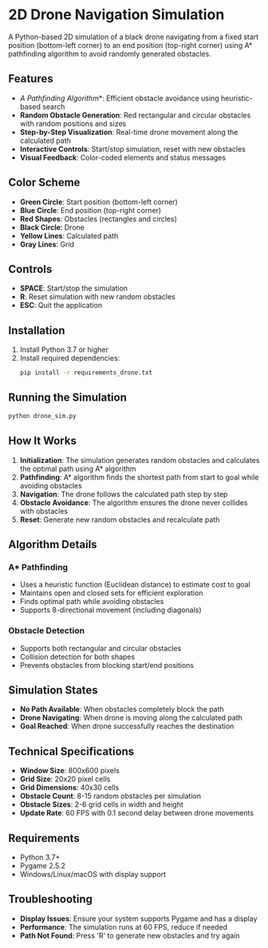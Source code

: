 # 2D Drone Navigation Simulation

A Python-based 2D simulation of a black drone navigating from a fixed start position (bottom-left corner) to an end position (top-right corner) using A* pathfinding algorithm to avoid randomly generated obstacles.

## Features

- **A* Pathfinding Algorithm**: Efficient obstacle avoidance using heuristic-based search
- **Random Obstacle Generation**: Red rectangular and circular obstacles with random positions and sizes
- **Step-by-Step Visualization**: Real-time drone movement along the calculated path
- **Interactive Controls**: Start/stop simulation, reset with new obstacles
- **Visual Feedback**: Color-coded elements and status messages

## Color Scheme

- **Green Circle**: Start position (bottom-left corner)
- **Blue Circle**: End position (top-right corner)
- **Red Shapes**: Obstacles (rectangles and circles)
- **Black Circle**: Drone
- **Yellow Lines**: Calculated path
- **Gray Lines**: Grid

## Controls

- **SPACE**: Start/stop the simulation
- **R**: Reset simulation with new random obstacles
- **ESC**: Quit the application

## Installation

1. Install Python 3.7 or higher
2. Install required dependencies:
   ```bash
   pip install -r requirements_drone.txt
   ```

## Running the Simulation

```bash
python drone_sim.py
```

## How It Works

1. **Initialization**: The simulation generates random obstacles and calculates the optimal path using A* algorithm
2. **Pathfinding**: A* algorithm finds the shortest path from start to goal while avoiding obstacles
3. **Navigation**: The drone follows the calculated path step by step
4. **Obstacle Avoidance**: The algorithm ensures the drone never collides with obstacles
5. **Reset**: Generate new random obstacles and recalculate path

## Algorithm Details

### A* Pathfinding
- Uses a heuristic function (Euclidean distance) to estimate cost to goal
- Maintains open and closed sets for efficient exploration
- Finds optimal path while avoiding obstacles
- Supports 8-directional movement (including diagonals)

### Obstacle Detection
- Supports both rectangular and circular obstacles
- Collision detection for both shapes
- Prevents obstacles from blocking start/end positions

## Simulation States

- **No Path Available**: When obstacles completely block the path
- **Drone Navigating**: When drone is moving along the calculated path
- **Goal Reached**: When drone successfully reaches the destination

## Technical Specifications

- **Window Size**: 800x600 pixels
- **Grid Size**: 20x20 pixel cells
- **Grid Dimensions**: 40x30 cells
- **Obstacle Count**: 8-15 random obstacles per simulation
- **Obstacle Sizes**: 2-6 grid cells in width and height
- **Update Rate**: 60 FPS with 0.1 second delay between drone movements

## Requirements

- Python 3.7+
- Pygame 2.5.2
- Windows/Linux/macOS with display support

## Troubleshooting

- **Display Issues**: Ensure your system supports Pygame and has a display
- **Performance**: The simulation runs at 60 FPS, reduce if needed
- **Path Not Found**: Press 'R' to generate new obstacles and try again

